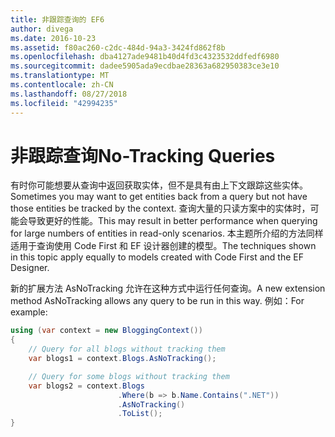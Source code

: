 ```yaml
---
title: 非跟踪查询的 EF6
author: divega
ms.date: 2016-10-23
ms.assetid: f80ac260-c2dc-484d-94a3-3424fd862f8b
ms.openlocfilehash: dba4127ade9481b40d4fd3c4323532ddfedf6980
ms.sourcegitcommit: dadee5905ada9ecdbae28363a682950383ce3e10
ms.translationtype: MT
ms.contentlocale: zh-CN
ms.lasthandoff: 08/27/2018
ms.locfileid: "42994235"
---
```

# <a name="no-tracking-queries"></a><span data-ttu-id="ba060-102">非跟踪查询</span><span class="sxs-lookup"><span data-stu-id="ba060-102">No-Tracking Queries</span></span>
<span data-ttu-id="ba060-103">有时你可能想要从查询中返回获取实体，但不是具有由上下文跟踪这些实体。</span><span class="sxs-lookup"><span data-stu-id="ba060-103">Sometimes you may want to get entities back from a query but not have those entities be tracked by the context.</span></span> <span data-ttu-id="ba060-104">查询大量的只读方案中的实体时，可能会导致更好的性能。</span><span class="sxs-lookup"><span data-stu-id="ba060-104">This may result in better performance when querying for large numbers of entities in read-only scenarios.</span></span> <span data-ttu-id="ba060-105">本主题所介绍的方法同样适用于查询使用 Code First 和 EF 设计器创建的模型。</span><span class="sxs-lookup"><span data-stu-id="ba060-105">The techniques shown in this topic apply equally to models created with Code First and the EF Designer.</span></span>  

<span data-ttu-id="ba060-106">新的扩展方法 AsNoTracking 允许在这种方式中运行任何查询。</span><span class="sxs-lookup"><span data-stu-id="ba060-106">A new extension method AsNoTracking allows any query to be run in this way.</span></span> <span data-ttu-id="ba060-107">例如：</span><span class="sxs-lookup"><span data-stu-id="ba060-107">For example:</span></span>  

``` csharp
using (var context = new BloggingContext())
{
    // Query for all blogs without tracking them
    var blogs1 = context.Blogs.AsNoTracking();

    // Query for some blogs without tracking them
    var blogs2 = context.Blogs
                        .Where(b => b.Name.Contains(".NET"))
                        .AsNoTracking()
                        .ToList();
}
```  
